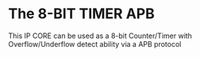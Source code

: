 # The 8-BIT TIMER APB
This IP CORE can be used as a 8-bit Counter/Timer with Overflow/Underflow detect ability via a APB protocol